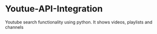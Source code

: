 # Youtue-API-Integration
Youtube search functionality using python. It shows videos, playlists and channels

